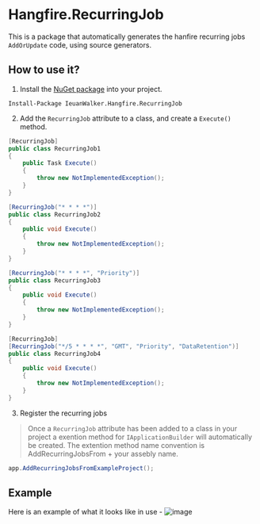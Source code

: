 # Hangfire.RecurringJob

This is a package that automatically generates the hanfire recurring jobs `AddOrUpdate` code, using source generators.

## How to use it?
1. Install the [NuGet package](#) into your project.
```
Install-Package IeuanWalker.Hangfire.RecurringJob
```

2. Add the `RecurringJob` attribute to a class, and create a `Execute()` method.
```csharp
[RecurringJob]
public class RecurringJob1
{
	public Task Execute()
	{
		throw new NotImplementedException();
	}
}

[RecurringJob("* * * *")]
public class RecurringJob2
{
	public void Execute()
	{
		throw new NotImplementedException();
	}
}

[RecurringJob("* * * *", "Priority")]
public class RecurringJob3
{
	public void Execute()
	{
		throw new NotImplementedException();
	}
}

[RecurringJob]
[RecurringJob("*/5 * * * *", "GMT", "Priority", "DataRetention")]
public class RecurringJob4
{
	public void Execute()
	{
		throw new NotImplementedException();
	}
}
```
3. Register the recurring jobs
> Once a `RecurringJob` attribute has been added to a class in your project a exention method for `IApplicationBuilder` will automatically be created.
> The extention method name convention is AddRecurringJobsFrom + your assebly name.
```csharp
app.AddRecurringJobsFromExampleProject();
```

## Example
Here is an example of what it looks like in use - 
![image](https://github.com/IeuanWalker/Hangfire.RecurringJob.Generator/assets/6544051/cef12771-5178-46cf-9264-dbb54654efc6)


